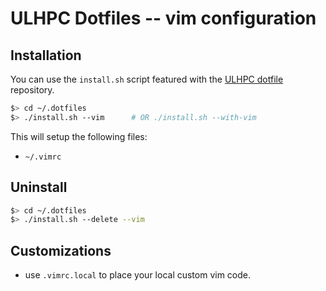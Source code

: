 # ULHPC Dotfiles -- vim configuration

## Installation

You can use the `install.sh` script featured with the [ULHPC dotfile](https://github.com/ULHPC/dotfile) repository.

``` bash
$> cd ~/.dotfiles
$> ./install.sh --vim      # OR ./install.sh --with-vim
```
This will setup the following files:

* `~/.vimrc`

## Uninstall

``` bash
$> cd ~/.dotfiles
$> ./install.sh --delete --vim
```

## Customizations

* use `.vimrc.local` to place your local custom vim code.
